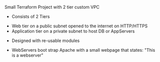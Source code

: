Small Terraform Project with 2 tier custom VPC

* Consists of 2 Tiers
- Web tier on a public subnet opened to the internet on HTTP/HTTPS
- Application tier on a private subnet to host DB or AppServers

* Designed with re-usable modules

* WebServers boot strap Apache with a small webpage that states: "This is a webserver"

